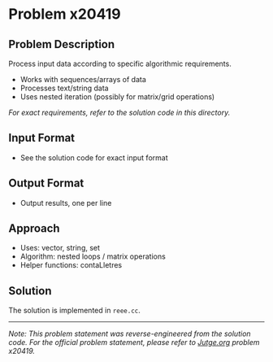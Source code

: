 # Problem x20419

## Problem Description

Process input data according to specific algorithmic requirements.
- Works with sequences/arrays of data
- Processes text/string data
- Uses nested iteration (possibly for matrix/grid operations)

*For exact requirements, refer to the solution code in this directory.*

## Input Format

- See the solution code for exact input format

## Output Format

- Output results, one per line

## Approach

- Uses: vector, string, set
- Algorithm: nested loops / matrix operations
- Helper functions: contaLletres

## Solution

The solution is implemented in `reee.cc`.

---

*Note: This problem statement was reverse-engineered from the solution code. For the official problem statement, please refer to [Jutge.org](https://jutge.org/) problem x20419.*
